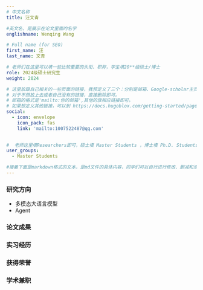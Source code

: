 ```yaml
---
# 中文名称
title: 汪文青

#英文名，是展示在论文里面的名字
englishname: Wenqing Wang

# Full name (for SEO)
first_name: 汪
last_name: 文青

# 老师们在这里可以填一些比较重要的头衔、职称，学生填20**级硕士/博士
role: 2024级硕士研究生
weight: 2024

# 这里放跟自己相关的一些页面的链接，我预定义了三个：分别是邮箱、Google-scholar主页和github主页
# 对于不想放上去或者自己没有的链接，直接删除即可。
# 邮箱的格式是'mailto:你的邮箱',其他的放相应链接即可。
# 如果想定义其他链接，可以到 https://docs.hugoblox.com/getting-started/page-builder/#icons 上去找图标，或者直接放在下面的详细介绍上
social:
  - icon: envelope
    icon_pack: fas
    link: 'mailto:1007522487@qq.com'
  

#  老师这里填Researchers即可，硕士填 Master Students ，博士填 Ph.D. Students
user_groups:
  - Master Students

#接着下面是markdown格式的文本，是md文件的具体内容，同学们可以自行进行修改、删减和添加
---
```

<!-- 以下内容一定要遵循markdown语法 -->
<!-- ###代表的是以三级标题的形式展示后面的文本，* 代表以列表的形式展示后面的文本-->

<!-- 这里可以先放一段简要自我介绍或者是自己想要放上去的一些链接 ，不想放的话也可以删了-->

### 研究方向
* 多模态大语言模型
* Agent

### 论文成果


### 实习经历



### 获得荣誉


### 学术兼职

